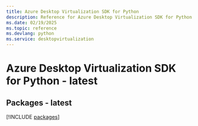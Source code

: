 ```yaml
---
title: Azure Desktop Virtualization SDK for Python
description: Reference for Azure Desktop Virtualization SDK for Python
ms.date: 02/19/2025
ms.topic: reference
ms.devlang: python
ms.service: desktopvirtualization
---
```

# Azure Desktop Virtualization SDK for Python - latest
## Packages - latest
[!INCLUDE [packages](desktop-virtualization-index.md)]